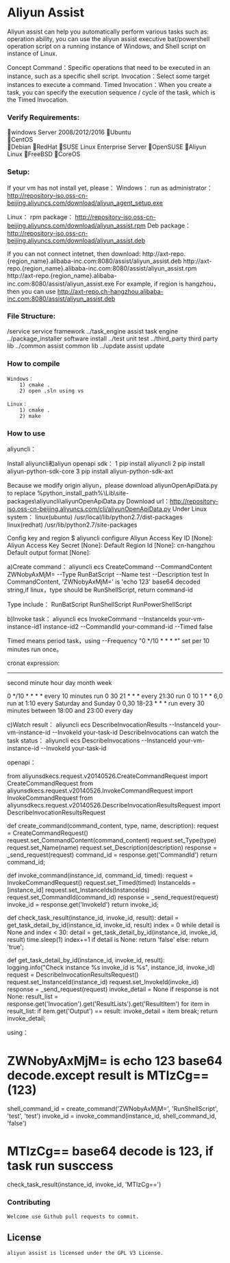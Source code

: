 # Aliyun Assist

Aliyun assist can help you automatically perform various tasks such as:
operation ability, you can use the aliyun assist executive bat/powershell operation script on a running instance of Windows, and Shell script on instance of Linux.

Concept
  Command：Specific operations that need to be executed in an instance, such as a specific shell script.
  Invocation：Select some target instances to execute a command.
  Timed Invocation：When you create a task, you can specify the execution sequence / cycle of the task, which is the Timed Invocation.

###  Verify Requirements:

windows Server 2008/2012/2016
Ubuntu   
CentOS  
Debian
RedHat
SUSE Linux Enterprise Server
OpenSUSE
Aliyun Linux
FreeBSD
CoreOS

### Setup:
If your vm has not install yet, please：
Windows：
run as administrator：
    http://repository-iso.oss-cn-beijing.aliyuncs.com/download/aliyun_agent_setup.exe

Linux：
rpm package：
    http://repository-iso.oss-cn-beijing.aliyuncs.com/download/aliyun_assist.rpm
Deb package：
    http://repository-iso.oss-cn-beijing.aliyuncs.com/download/aliyun_assist.deb
		
If you can not connect intetnet, then download:
  http://axt-repo.{region_name}.alibaba-inc.com:8080/assist/aliyun_assist.deb
  http://axt-repo.{region_name}.alibaba-inc.com:8080/assist/aliyun_assist.rpm
  http://axt-repo.{region_name}.alibaba-inc.com:8080/assist/aliyun_assist.exe
For example, if region is hangzhou，then you can use http://axt-repo.ch-hangzhou.alibaba-inc.com:8080/assist/aliyun_assist.deb

### File Structure:

  /service  service framework
../task_engine assist task engine
../package_installer software install
../test unit test
../third_party third party lib
../common assist common lib
../update assist update
	
### How to compile
    Windows：
		1) cmake .
		2) open .sln using vs
		
    Linux：
		1) cmake .
		2) make
		

### How to use
  aliyuncli：
 
  Install aliyuncli和aliyun openapi sdk：
1 pip install aliyuncli
2 pip install aliyun-python-sdk-core
3 pip install aliyun-python-sdk-axt
	
Because we modify origin aliyun，please download aliyunOpenApiData.py to replace %python_install_path%\Lib\site-packages\aliyuncli\aliyunOpenApiData.py
  Download url：http://repository-iso.oss-cn-beijing.aliyuncs.com/cli/aliyunOpenApiData.py
  Under Linux system：
  linux(ubuntu)
    /usr/local/lib/python2.7/dist-packages   
  linux(redhat)
    /usr/lib/python2.7/site-packages
	
  Config key and region
$ aliyuncli configure
Aliyun Access Key ID [None]: <Your aliyun access key id>
Aliyun Access Key Secret [None]: <Your aliyun access key secret>
Default Region Id [None]: cn-hangzhou
Default output format [None]: 

a)Create command：
  aliyuncli ecs CreateCommand --CommandContent ZWNobyAxMjM= --Type RunBatScript --Name test --Description test
In CommandContent, 'ZWNobyAxMjM=' is 'echo 123' base64 decoded string,if linux，type should be RunShellScript, return command-id

Type include：
RunBatScript
RunShellScript
RunPowerShellScript

b)Invoke task：
  aliyuncli ecs InvokeCommand --InstanceIds  your-vm-instance-id1 instance-id2 --CommandId your-command-id --Timed false

  Timed means period task，using --Frequency "0 */10 * * * *" set per 10 minutes run once。

cronat expression:
*       *      *    *   *      *
second minute hour day month week

0 */10 * * * *  every 10 minutes run 
0 30 21 * * * every 21:30 run
0 10 1 * * 6,0 run at 1:10 every Saturday and Sunday
0 0,30 18-23 * * * run every 30 minutes between 18:00 and 23:00 every day

c)Watch result：
  aliyuncli ecs DescribeInvocationResults --InstanceId your-vm-instance-id --InvokeId your-task-id
DescribeInvocations can watch the task status：
  aliyuncli ecs DescribeInvocations --InstanceId your-vm-instance-id --InvokeId your-task-id


  openapi：

from aliyunsdkecs.request.v20140526.CreateCommandRequest import CreateCommandRequest
from aliyunsdkecs.request.v20140526.InvokeCommandRequest import InvokeCommandRequest
from aliyunsdkecs.request.v20140526.DescribeInvocationResultsRequest import DescribeInvocationResultsRequest

def create_command(command_content, type, name, description):
    request = CreateCommandRequest()
    request.set_CommandContent(command_content)
    request.set_Type(type)
    request.set_Name(name)
    request.set_Description(description)
    response = _send_request(request)
    command_id = response.get('CommandId')
    return command_id;

def invoke_command(instance_id, command_id, timed):
    request = InvokeCommandRequest()
    request.set_Timed(timed)
    InstanceIds = [instance_id]
    request.set_InstanceIds(InstanceIds)
    request.set_CommandId(command_id)
    response = _send_request(request)
    invoke_id = response.get('InvokeId')
    return invoke_id;

def check_task_result(instance_id, invoke_id, result):
    detail = get_task_detail_by_id(instance_id, invoke_id, result)
    index = 0
    while detail is None and index < 30:
        detail = get_task_detail_by_id(instance_id, invoke_id, result)
        time.sleep(1)
        index+=1
    if detail is None:
        return 'false'
    else:
        return 'true';

def get_task_detail_by_id(instance_id, invoke_id, result):
    logging.info("Check instance %s invoke_id is %s", instance_id, invoke_id)
    request = DescribeInvocationResultsRequest()
    request.set_InstanceId(instance_id)
    request.set_InvokeId(invoke_id)
    response = _send_request(request)
    invoke_detail = None
    if response is not None:
        result_list = response.get('Invocation').get('ResultLists').get('ResultItem')
        for item in result_list:
            if item.get('Output') == result:
                invoke_detail = item
                break;
        return invoke_detail;

using： 
  # ZWNobyAxMjM= is echo 123 base64 decode.except result is MTIzCg==(123)
  shell_command_id = create_command('ZWNobyAxMjM=', 'RunShellScript', 'test', 'test')
  invoke_id = invoke_command(instance_id, shell_command_id, 'false')
  # MTIzCg== base64 decode is 123, if task run susccess
  check_task_result(instance_id, invoke_id, 'MTIzCg==')

### Contributing

    Welcome use Github pull requests to commit.

## License

    aliyun assist is licensed under the GPL V3 License.